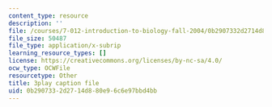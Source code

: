 ```yaml
---
content_type: resource
description: ''
file: /courses/7-012-introduction-to-biology-fall-2004/0b2907332d2714d880e96c6e97bbd4bb_m4Gvu90Ydw.srt
file_size: 50487
file_type: application/x-subrip
learning_resource_types: []
license: https://creativecommons.org/licenses/by-nc-sa/4.0/
ocw_type: OCWFile
resourcetype: Other
title: 3play caption file
uid: 0b290733-2d27-14d8-80e9-6c6e97bbd4bb
---
```

